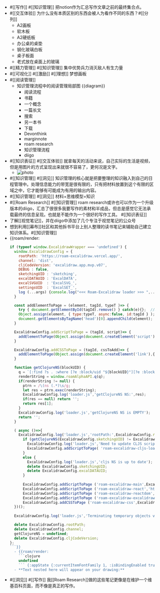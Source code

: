 - #[[写作]] #[[知识管理]] 把notion作为汇总写作文章之前的最终集合点。 
- #[[交互体验]] 为什么没有本质区别的东西会被人为看作不同的东西？#[[分列]]
    - A2画板 
    - 软木板
    - A2硬纸板
    - 办公桌的桌垫
    - 钢化玻璃白板
    - 桌子板面
    - 老式放在桌面上的玻璃
- #[[精力管理]] #[[知识管理]] 集中优势兵力消灭敌人有生力量
- #[[可视化]] #[[激励]] #[[理想]] 梦想画板
- #[[阅读管理]]
    - 知识管理流程中的阅读管理局部图 {{diagram}}
        - 阅读流程
        - 书籍
        - 一个概念
        - 一篇长文
        - 搜索
        - 另一本书
        - 下载
        - Devonthink
        - marginnote
        - roam research
        - 知识管理流程
        - diigo
- #[[知识表征]] #[[交互体验]] 就拿每天的活动来说，自己实际的生活是视频，但是用图片的方式呈现出来就很不容易了，更何况是文字。
    - ![photo](https://firebasestorage.googleapis.com/v0/b/firescript-577a2.appspot.com/o/imgs%2Fapp%2Fxinyiheng%2FqvWTDu_rb?alt=media&token=c94feb7c-e615-4546-a27d-15274aff9e75)
- #[[知识管理]] #[[洞见]] 知识管理的核心就是把要整理的知识融入到自己的日程管理中。处理信息能力的带宽是很有限的，只有把材料放置到这个有限的区域之中，它才能够有可能成为有用的输出内容。
- #[[知识管理]] #[[洞见]] 材料+思维模型=知识
- #[[Roam Research]] #[[知识管理]] roam research或许也可以作为一个升级版本的diigo，汇总了很很多我要写作的素材和半成品，但总是感觉它无法承载最终的信息呈现。也就是不能作为一个很好的写作工具。 #[[知识表征]] 
- 了解[[视觉笔记]]，并在diigo中添加了几个专注于视觉笔记的公众号
- 想到利用[[幕布]]社区和其他拆书平台上别人整理的读书笔记来辅助自己建立知识体系。#[[知识管理]] 
- {{roam/render: 
  ```javascript
  if (typeof window.ExcalidrawWrapper === 'undefined') {
    window.ExcalidrawConfig = {
      rootPath: 'https://roam-excalidraw.vercel.app/',
      channel: 'dist',
      cljCodeVersion: 'excalidraw.app.mvp.v07',
      DEBUG : false,
      sketchingUID : 'sketching',
      excalDATAUID : 'ExcalDATA',
      excalSVGUID  : 'ExcalSVG_',
      settingsUID  : 'ExcalSET_',
      log (...args) {console.log("<<< Roam-Excalidraw loader >>> ",...args)},
    }
  
    const addElementToPage = (element, tagId, typeT )=> {
      try { document.getElementById(tagId).remove() } catch(e){};  //Delete any existing reference
      Object.assign(element, { type:typeT, async:false, id:tagId } );
      document.getElementsByTagName('head')[0].appendChild(element);
    }
  
    ExcalidrawConfig.addScriptToPage = (tagId, script)=> {
      addElementToPage(Object.assign(document.createElement('script'),{src:script}) , tagId, 'text/javascript');
    }
  
    ExcalidrawConfig.addCSSToPage = (tagId, cssToAdd)=> {
      addElementToPage(Object.assign(document.createElement('link'),{href:cssToAdd, rel: 'stylesheet'} ) , tagId, 'text/css');
    }
  
    function getClojureNS(blockUID) {
      q = `[:find ?s . :where [?e :block/uid "${blockUID}"][?e :block/string ?s]]`;
      renderString = window.roamAlphaAPI.q(q);
      if(renderString != null) { 
        ptrn = /\(ns (.*)\s/g;
        let res = ptrn.exec(renderString);
        ExcalidrawConfig.log('loader.js','getClojureNS NS:',res);
        if(res == null) return '';
        return res[1];
      }
      ExcalidrawConfig.log('loader.js','getClojureNS NS is EMPTY');
      return '';
    } 
  
    ( async ()=>{
      ExcalidrawConfig.log('loader.js','rootPath:',ExcalidrawConfig.rootPath,'channel:',ExcalidrawConfig.channel,'debug?',ExcalidrawConfig.DEBUG);
        if (getClojureNS(ExcalidrawConfig.sketchingUID) != ExcalidrawConfig.cljCodeVersion) {
          ExcalidrawConfig.log('loader.js','Need to update CLJS script. Starting roam-excalidraw-cljs-loader');
          ExcalidrawConfig.addScriptToPage( 'roam-excalidraw-cljs-loader',  ExcalidrawConfig.rootPath + 'get_dev.php?c='+ExcalidrawConfig.channel);
        }
        else {
          ExcalidrawConfig.log('loader.js','cljs NS is up to date');
          delete ExcalidrawConfig.sketchingUID;
          delete ExcalidrawConfig.excalDATAUID;
        }
        
        ExcalidrawConfig.addScriptToPage ('roam-excalidraw-main',ExcalidrawConfig.rootPath+ExcalidrawConfig.channel+'/main.js?v='+ExcalidrawConfig.cljCodeVersion);
        ExcalidrawConfig.addScriptToPage ('roam-excalidraw-react','https://unpkg.com/react@17/umd/react.production.min.js');
        ExcalidrawConfig.addScriptToPage ('roam-excalidraw-reactdom','https://unpkg.com/react-dom@17/umd/react-dom.production.min.js');
        ExcalidrawConfig.addScriptToPage ('roam-excalidraw-excalidraw','https://unpkg.com/@excalidraw/excalidraw@0.7.0/dist/excalidraw.production.min.js');
        ExcalidrawConfig.addCSSToPage ('roam-excalidraw-css',ExcalidrawConfig.rootPath+ExcalidrawConfig.channel+'/style.css?v='+ExcalidrawConfig.cljCodeVersion);
    })();
    
    ExcalidrawConfig.log('loader.js','Terminating temporary objects variables, rootPath, channel, getClojureNS, cljCodeVersion');
  
    delete ExcalidrawConfig.rootPath;
    delete ExcalidrawConfig.channel;
    getClojureNS = undefined;
    delete ExcalidrawConfig.cljCodeVersion;
  };
  ```}}
    - {{roam/render: 
      ```clojure
      undefined
      ``` {:appState {:currentItemFontFamily 1, :isBindingEnabled true, :currentItemRoughness 1, :zoom {:value 1, :translation {:x 0, :y 0}}, :zenModeEnabled false, :lastPointerDownWith "mouse", :isLibraryOpen false, :scrollX 0, :scrolledOutside false, :scrollY 0, :exportBackground true, :showStats false, :suggestedBindings [], :name "Untitled-2021-08-17-1714", :viewBackgroundColor "#ffffff", :currentItemFillStyle "hachure", :width 1129.630615234375, :shouldCacheIgnoreZoom false, :currentItemStrokeSharpness "sharp", :selectedGroupIds {}, :isRotating false, :pasteDialog {:shown false, :data nil}, :offsetLeft 16.988636016845703, :currentItemStrokeWidth 1, :currentItemBackgroundColor "transparent", :elementType "selection", :offsetTop 8.991477012634277, :theme "light", :exportWithDarkMode false, :currentItemTextAlign "left", :currentItemLinearStrokeSharpness "round", :currentItemOpacity 100, :exportEmbedScene false, :currentItemStrokeColor "#000000", :isLoading false, :currentItemFontSize 20, :elementLocked false, :currentChartType "bar", :shouldAddWatermark false, :currentItemEndArrowhead "arrow", :previousSelectedElementIds {}, :viewModeEnabled false, :isResizing false, :showHelpDialog false, :height 601.9885864257812, :currentItemStrokeStyle "solid", :cursorButton "up"}, :roamExcalidraw {:version 1}, :elements []} }}
    - **Text nested here will appear on your drawing:**
- #[[洞见]] #[[写作]] 我[[Roam Research]]做的这些笔记更像是在维护一个维基百科页面，而不像是真正的写作。
